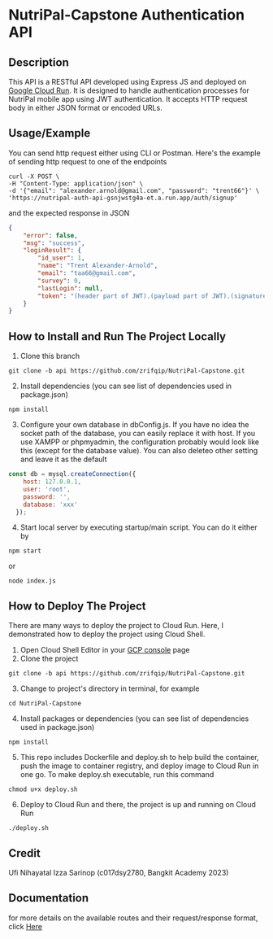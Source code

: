 # NutriPal-Capstone Authentication API

## Description
This API is a RESTful API developed using Express JS and deployed on [Google Cloud Run](https://cloud.google.com/run). It is designed to handle authentication processes for NutriPal mobile app using JWT authentication. It accepts HTTP request body in either JSON format or encoded URLs.

## Usage/Example
You can send http request either using CLI or Postman. Here's the example of sending http request to one of the endpoints
```cli
curl -X POST \
-H "Content-Type: application/json" \
-d '{"email": "alexander.arnold@gmail.com", "password": "trent66"}' \
'https://nutripal-auth-api-gsnjwstg4a-et.a.run.app/auth/signup'
```
and the expected response in JSON
```json
{
    "error": false,
    "msg": "success",
    "loginResult": {
        "id_user": 1,
        "name": "Trent Alexander-Arnold",
        "email": "taa66@gmail.com",
        "survey": 0,
        "lastLogin": null,
        "token": "(header part of JWT).(payload part of JWT).(signature part of JWT)"
    }
}
```

## How to Install and Run The Project Locally
1. Clone this branch 
```git 
git clone -b api https://github.com/zrifqip/NutriPal-Capstone.git
```
2. Install dependencies (you can see list of dependencies used in package.json)
```node
npm install
```
3. Configure your own database in dbConfig.js. If you have no idea the socket path of the database, you can easily replace it with host. If you use XAMPP or phpmyadmin, the configuration probably would look like this (except for the database value). You can also deleteo other setting and leave it as the default
```javascript
const db = mysql.createConnection({
    host: 127.0.0.1,
    user: 'root',
    password: '',
    database: 'xxx'
  });
```
4. Start local server by executing startup/main script. You can do it either by
```node
npm start
```
or
```node
node index.js
```

## How to Deploy The Project
There are many ways to deploy the project to Cloud Run. Here, I demonstrated how to deploy the project using Cloud Shell.
1. Open Cloud Shell Editor in your [GCP console](https://console.cloud.google.com/) page
2. Clone the project
```git 
git clone -b api https://github.com/zrifqip/NutriPal-Capstone.git
```
3. Change to project's directory in terminal, for example
```cli
cd NutriPal-Capstone
```
4. Install packages or dependencies (you can see list of dependencies used in package.json)
```node
npm install
```
5. This repo includes Dockerfile and deploy.sh to help build the container, push the image to container registry, and deploy image to Cloud Run in one go. To make deploy.sh executable, run this command
```cli
chmod u+x deploy.sh
```
6. Deploy to Cloud Run and there, the project is up and running on Cloud Run
```cli
./deploy.sh
```

## Credit
Ufi Nihayatal Izza Sarinop (c017dsy2780, Bangkit Academy 2023)

## Documentation
 for more details on the available routes and their request/response format, click [Here](https://tinyurl.com/nutripalAuthAPIDocumentation)
